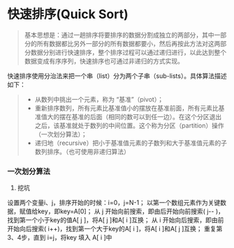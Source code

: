 # 快速排序(Quick Sort)

> 基本思想是：通过一趟排序将要排序的数据分割成独立的两部分，其中一部分的所有数据都比另外一部分的所有数据都要小，然后再按此方法对这两部分数据分别进行快速排序，整个排序过程可以通过递归进行，以此达到整个数据变成有序序列，快速排序也可通过非递归的方式实现。

快速排序使用分治法来把一个串（list）分为两个子串（sub-lists）。具体算法描述如下：

> - 从数列中挑出一个元素，称为 “基准”（pivot）；
> - 重新排序数列，所有元素比基准值小的摆放在基准前面，所有元素比基准值大的摆在基准的后面（相同的数可以到任一边）。在这个分区退出之后，该基准就处于数列的中间位置。这个称为分区（partition）操作（一次划分算法）；
> - 递归地（recursive）把小于基准值元素的子数列和大于基准值元素的子数列排序。（也可使用非递归算法）

### 一次划分算法
1. 挖坑

设置两个变量i、j，排序开始的时候：i=0，j=N-1；
以第一个数组元素作为关键数据，赋值给key，即key=A[0]；
从 j 开始向前搜索，即由后开始向前搜索( j-- )，找到第一个小于key的值A[ j ]，将A[ j ]和A[ i ]互换；
从 i 开始向后搜索，即由前开始向后搜索( i++)，找到第一个大于key的A[ i ]，将A[ i ]和A[ j ]互换；
重复第3、4步，直到 i=j，将key 填入 A[ i ]中
